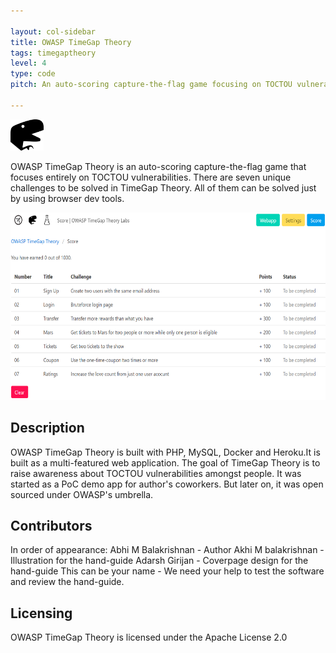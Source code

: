 ```yaml
---

layout: col-sidebar
title: OWASP TimeGap Theory
tags: timegaptheory
level: 4
type: code
pitch: An auto-scoring capture-the-flag game focusing on TOCTOU vulnerabilities

---
```

<img src="assets/images/favicon.png" alt="OWASP-TimeGap-Theory-logo" height="50"/>

OWASP TimeGap Theory is an auto-scoring capture-the-flag game that focuses entirely on TOCTOU vulnerabilities. There are seven unique challenges to be solved in TimeGap Theory. All of them can be solved just by using browser dev tools.

<img src="assets/images/timegaptheory.png" alt="OWASP-TimeGap-Theory-logo" height="300"/>


## Description

OWASP TimeGap Theory is built with PHP, MySQL, Docker and Heroku.It is built as a multi-featured web application. The goal of TimeGap Theory is to raise awareness about TOCTOU vulnerabilities amongst people. It was started as a PoC demo app for author's coworkers. But later on, it was open sourced under OWASP's umbrella.

## Contributors

In order of appearance:
Abhi M Balakrishnan - Author
Akhi M balakrishnan - Illustration for the hand-guide 
Adarsh Girijan - Coverpage design for the hand-guide
This can be your name - We need your help to test the software and review the hand-guide.

## Licensing

OWASP TimeGap Theory is licensed under the Apache License 2.0
